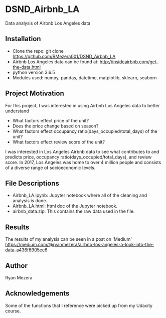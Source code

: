 # DSND_Airbnb_LA
Data analysis of Airbnb Los Angeles data


## Installation

-  Clone the repo: git clone https://github.com/RMezera001/DSND_Airbnb_LA
-  Airbnb Los Angeles data can be found at: http://insideairbnb.com/get-the-data.html
-  python version 3.6.5
-  Modules used:  numpy, pandas, datetime, matplotlib, sklearn, seaborn

## Project Motivation


For this project, I was interested in using Airbnb Los Angeles data to better understand
-  What factors effect price of the unit?
-  Does the price change based on season?
-  What factors effect occupancy ratio(days_occupied/total_days) of the unit?
-  What factors effect review score of the unit?

I was interested in Los Angeles Airbnb data to see what contributes to and predicts price, occupancy ratio(days_occupied/total_days), and review score.  In 2017, Los Angeles was home to over 4 million people and consists of a diverse range of socioeconomic levels.

## File Descriptions

-  Airbnb_LA.ipynb:  Jupyter notebook where all of the cleaning and analysis is done.
-  Airbnb_LA.html:  html doc of the Jupyter notebook.
-  airbnb_data.zip:  This contains the raw data used in the file.

## Results

The results of my analysis can be seen in a post on 'Medium' https://medium.com/@ryanmezera/airbnb-los-angeles-a-look-into-the-data-a436f6905ee6

## Author

Ryan Mezera

## Acknowledgements

Some of the functions that I reference were picked up from my Udacity course.
